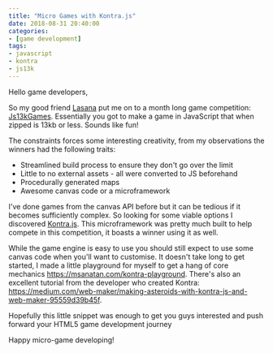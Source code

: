 ```yaml
---
title: "Micro Games with Kontra.js"
date: 2018-08-31 20:40:00
categories:
- [game development]
tags:
- javascript
- kontra
- js13k
---
```


Hello game developers,

So my good friend <a href="https://twitter.com/metasansana" target="_blank" rel="nofollow noopener noreferrer">Lasana</a> put me on to a month long game competition: <a href="https://js13kgames.com" target="_blank" rel="nofollow noopener noreferrer">Js13kGames</a>. Essentially you got to make a game in JavaScript that when zipped is 13kb or less. Sounds like fun!

The constraints forces some interesting creativity, from my observations the winners had the following traits:

* Streamlined build process to ensure they don't go over the limit
* Little to no external assets - all were converted to JS beforehand
* Procedurally generated maps
* Awesome canvas code or a microframework

I've done games from the canvas API before but it can be tedious if it becomes sufficiently complex. So looking for some viable options I discovered <a href="https://straker.github.io/kontra" target="_blank" rel="nofollow noopener noreferrer">Kontra.js</a>. This microframework was pretty much built to help compete in this competition, it boasts a winner using it as well.

While the game engine is easy to use you should still expect to use some canvas code when you'll want to customise. It doesn't take long to get started, I made a little playground for myself to get a hang of core mechanics <https://msanatan.com/kontra-playground>. There's also an excellent tutorial from the developer who created Kontra: <a href="https://medium.com/web-maker/making-asteroids-with-kontra-js-and-web-maker-95559d39b45f" target="_blank" rel="nofollow noopener noreferrer">https://medium.com/web-maker/making-asteroids-with-kontra-js-and-web-maker-95559d39b45f</a>.

Hopefully this little snippet was enough to get you guys interested and push forward your HTML5 game development journey

Happy micro-game developing!
